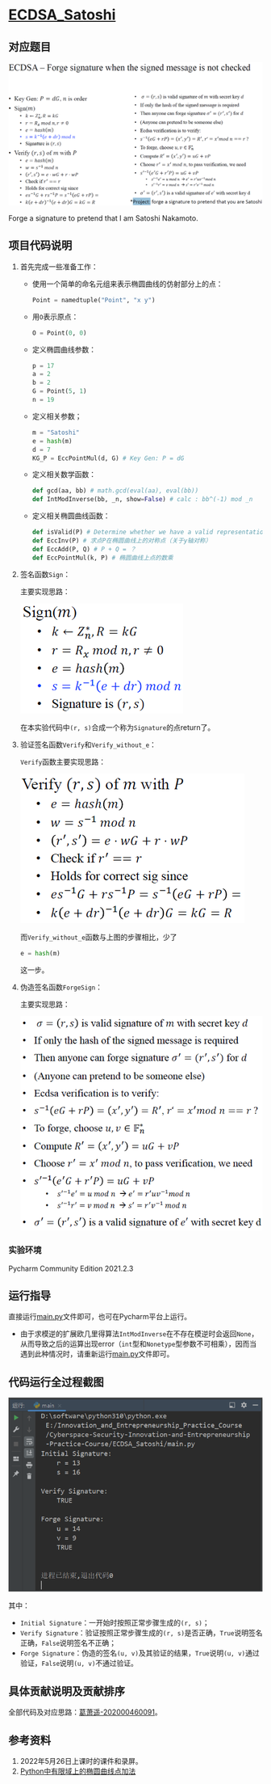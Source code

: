 # [ECDSA_Satoshi](https://github.com/MaxIkaros/Cyberspace-Security-Innovation-and-Entrepreneurship-Practice-Course/tree/main/ECDSA_Satoshi)

## 对应题目

![image-20220730201557527](README/assets/image-20220730201557527.png)

Forge a signature to pretend that I am Satoshi Nakamoto.

## 项目代码说明

1. 首先完成一些准备工作：

	- 使用一个简单的命名元组来表示椭圆曲线的仿射部分上的点：

		```python
		Point = namedtuple("Point", "x y")
		```

	- 用`O`表示原点：

		```python
		O = Point(0, 0)
		```

	- 定义椭圆曲线参数：

		```python
		p = 17
		a = 2
		b = 2
		G = Point(5, 1)
		n = 19
		```

	- 定义相关参数；

		```python
		m = "Satoshi"
		e = hash(m)
		d = 7
		KG_P = EccPointMul(d, G) # Key Gen: P = dG
		```

	- 定义相关数学函数：

		```python
		def gcd(aa, bb) # math.gcd(eval(aa), eval(bb))
		def IntModInverse(bb, _n, show=False) # calc : bb^(-1) mod _n
		```

	- 定义相关椭圆曲线函数：

		```python
		def isValid(P) # Determine whether we have a valid representation of a point on our curve.
		def EccInv(P) # 求点P在椭圆曲线上的对称点（关于y轴对称）
		def EccAdd(P, Q) # P + Q = ？
		def EccPointMul(k, P) # 椭圆曲线上点的数乘
		```

2. 签名函数`Sign`：

	主要实现思路：

	![image-20220730204218087](README/assets/image-20220730204218087.png)

	在本实验代码中`(r, s)`合成一个称为`Signature`的点return了。

3. 验证签名函数`Verify`和`Verify_without_e`：

	`Verify`函数主要实现思路：

	![image-20220730204640642](README/assets/image-20220730204640642.png)

	而`Verify_without_e`函数与上图的步骤相比，少了

	```python
	e = hash(m)
	```

	这一步。

4. 伪造签名函数`ForgeSign`：

	主要实现思路：

	![image-20220730204923680](README/assets/image-20220730204923680.png)

### 实验环境

Pycharm Community Edition 2021.2.3

## 运行指导

直接运行[main.py](main.py)文件即可，也可在Pycharm平台上运行。

- 由于求模逆的扩展欧几里得算法`IntModInverse`在不存在模逆时会返回`None`，从而导致之后的运算出现error（`int`型和`Nonetype`型参数不可相乘），因而当遇到此种情况时，请重新运行[main.py](main.py)文件即可。

## 代码运行全过程截图

![img](README/assets/DNJ3AC4[IN{YMI@8$QSVJE.png)

其中：

- `Initial Signature`：一开始时按照正常步骤生成的`(r, s)`；
- `Verify Signature`：验证按照正常步骤生成的`(r, s)`是否正确，`True`说明签名正确，`False`说明签名不正确；
- `Forge Signature`：伪造的签名`(u, v)`及其验证的结果，`True`说明`(u, v)`通过验证，`False`说明`(u, v)`不通过验证。

## 具体贡献说明及贡献排序

全部代码及对应思路：[葛萧遥-202000460091](https://github.com/MaxIkaros)。

## 参考资料

1. 2022年5月26日上课时的课件和录屏。
2. [Python中有限域上的椭圆曲线点加法](https://qa.1r1g.com/sf/ask/2175192071/#)
